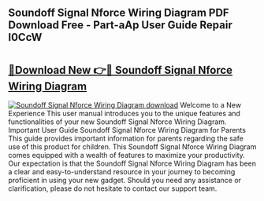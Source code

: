 ## Soundoff Signal Nforce Wiring Diagram PDF Download Free - Part-aAp User Guide Repair l0CcW

# <h2><a href="http://dfushn.blite.top/?on=Soundoff+Signal+Nforce+Wiring+Diagram">🔗Download New 👉🔴 Soundoff Signal Nforce Wiring Diagram</a></h2>

[![Soundoff Signal Nforce Wiring Diagram download](https://i.imgur.com/lujVjoI.png)](http://dfushn.blite.top/?on=Soundoff+Signal+Nforce+Wiring+Diagram)
Welcome to a New Experience This user manual introduces you to the unique features and functionalities of your new Soundoff Signal Nforce Wiring Diagram. Important User Guide Soundoff Signal Nforce Wiring Diagram for Parents This guide provides important information for parents regarding the safe use of this product for children. This Soundoff Signal Nforce Wiring Diagram comes equipped with a wealth of features to maximize your productivity. Our expectation is that the Soundoff Signal Nforce Wiring Diagram has been a clear and easy-to-understand resource in your journey to becoming proficient in using your new gadget. Should you need any assistance or clarification, please do not hesitate to contact our support team.
